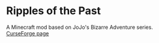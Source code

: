 # Ripples of the Past
A Minecraft mod based on JoJo's Bizarre Adventure series.  
[CurseForge page](https://www.curseforge.com/minecraft/mc-mods/ripples-of-the-past)
